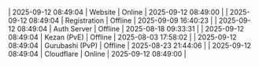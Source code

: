 | 2025-09-12 08:49:04 | Website | Online | 2025-09-12 08:49:00 |
| 2025-09-12 08:49:04 | Registration | Offline | 2025-09-09 16:40:23 |
| 2025-09-12 08:49:04 | Auth Server | Offline | 2025-08-18 09:33:31 |
| 2025-09-12 08:49:04 | Kezan (PvE) | Offline | 2025-08-03 17:58:02 |
| 2025-09-12 08:49:04 | Gurubashi (PvP) | Offline | 2025-08-23 21:44:06 |
| 2025-09-12 08:49:04 | Cloudflare | Online | 2025-09-12 08:49:00 |
